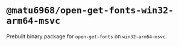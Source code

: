 # `@matu6968/open-get-fonts-win32-arm64-msvc`

Prebuilt binary package for `open-get-fonts` on `win32-arm64-msvc`.
